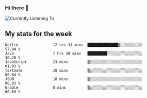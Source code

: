 ### Hi there 👋

![Currently Listening To](https://lastfm-recently-played.vercel.app/api?user=lynziee)

## My stats for the week
<!--START_SECTION:waka-->

```text
Kotlin                12 hrs 31 mins  ██████████████▒░░░░░░░░░░   57.84 %
Java                  7 hrs 50 mins   █████████░░░░░░░░░░░░░░░░   36.20 %
JavaScript            23 mins         ▒░░░░░░░░░░░░░░░░░░░░░░░░   01.83 %
textmate              10 mins         ▒░░░░░░░░░░░░░░░░░░░░░░░░   00.84 %
JSON                  10 mins         ▒░░░░░░░░░░░░░░░░░░░░░░░░   00.83 %
Gradle                8 mins          ▒░░░░░░░░░░░░░░░░░░░░░░░░   00.69 %
```

<!--END_SECTION:waka-->
